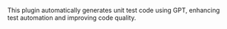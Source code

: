 <!-- Plugin description -->
This plugin automatically generates unit test code using GPT, enhancing test automation and improving code quality.
<!-- Plugin description end -->